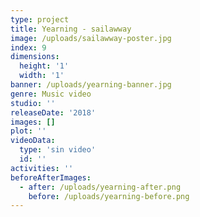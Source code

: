 ```yaml
---
type: project
title: Yearning - sailawway
image: /uploads/sailawway-poster.jpg
index: 9
dimensions:
  height: '1'
  width: '1'
banner: /uploads/yearning-banner.jpg
genre: Music video
studio: ''
releaseDate: '2018'
images: []
plot: ''
videoData:
  type: 'sin video'
  id: ''
activities: ''
beforeAfterImages:
  - after: /uploads/yearning-after.png
    before: /uploads/yearning-before.png
---
```



